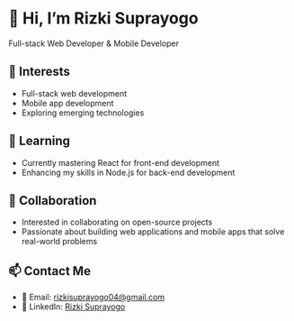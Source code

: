 
# 👋 Hi, I’m Rizki Suprayogo
Full-stack Web Developer & Mobile Developer

## 👀 Interests
- Full-stack web development
- Mobile app development
- Exploring emerging technologies

## 🌱 Learning
- Currently mastering React for front-end development
- Enhancing my skills in Node.js for back-end development

## 💞️ Collaboration
- Interested in collaborating on open-source projects
- Passionate about building web applications and mobile apps that solve real-world problems

## 📫 Contact Me
- 📧 Email: [rizkisuprayogo04@gmail.com](mailto:rizkisuprayogo04@gmail.com)
- 💼 LinkedIn: [Rizki Suprayogo](https://www.linkedin.com/in/rizki-suprayogo/)

<!-- Add any additional sections or customizations you prefer -->

